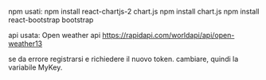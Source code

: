 npm usati:
npm install react-chartjs-2 chart.js
npm install chart.js
npm install react-bootstrap bootstrap

api usata: 
Open weather api
https://rapidapi.com/worldapi/api/open-weather13

se da errore registrarsi e richiedere il nuovo token.
cambiare, quindi la variabile MyKey.